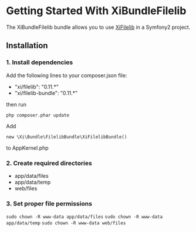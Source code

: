 Getting Started With XiBundleFilelib
====================================

The XiBundleFilelib bundle allows you to use [XiFilelib](https://github.com/xi-project/xi-filelib) in a Symfony2 project.

## Installation

### 1. Install dependencies


Add the following lines to your composer.json file:

* "xi/filelib": "0.11.*"
* "xi/filelib-bundle": "0.11.*"

then run

`php composer.phar update`

Add

`new \Xi\Bundle\FilelibBundle\XiFilelibBundle()`

to AppKernel.php

### 2. Create required directories

* app/data/files
* app/data/temp
* web/files

### 3. Set proper file permissions

`sudo chown -R www-data app/data/files`
`sudo chown -R www-data app/data/temp`
`sudo chown -R www-data web/files`
